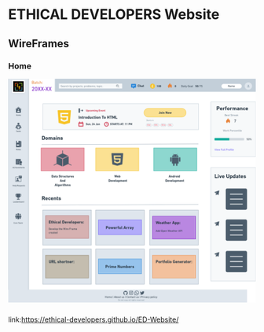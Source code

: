 # ETHICAL DEVELOPERS Website
## WireFrames

### Home
<img src= images/Wireframes/ethical.png>

###
link:https://ethical-developers.github.io/ED-Website/


